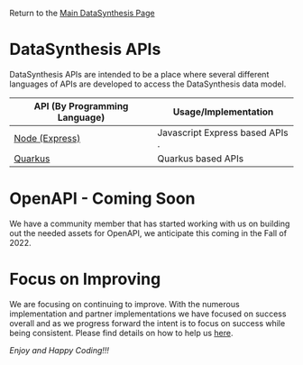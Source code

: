 Return to the <a href="https://github.com/Project-Herophilus/DataSynthesis" target="_blank">Main DataSynthesis Page</a>

# DataSynthesis APIs
DataSynthesis APIs are intended to be a place where several different languages of APIs are developed
to access the DataSynthesis data model. 

| API (By Programming Language)                                                                                     |Usage/Implementation |
|-------------------------------------------------------------------------------------------------------------------|----------|
| [Node (Express)](https://github.com/Project-Herophilus/DataSynthesis/tree/main/DataTier-APIs/Node-APIs/README.md) |Javascript Express based APIs .|
| [Quarkus](https://github.com/Project-Herophilus/DataSynthesis/tree/main/DataTier-APIs/Quarkus-APIs/README.md)     |Quarkus based APIs|

# OpenAPI - Coming Soon
We have a community member that has started working with us on building out the needed assets for OpenAPI, we anticipate
this coming in the Fall of 2022.

# Focus on Improving
We are focusing on continuing to improve. With the numerous implementation and partner implementations we
have focused on success overall and as we progress forward the intent is to focus on success while being consistent.
Please find details on how to help us [here](https://github.com/Project-Herophilus/Project-Herophilus-Assets/blob/main/OngoingEnhancements.md).


*Enjoy and Happy Coding!!!*
